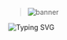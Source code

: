 > ![banner](https://i.imgur.com/eZadmyF.jpg)

 ![Typing SVG](https://readme-typing-svg.herokuapp.com/?lines=FiveM+Developer+🐌;Front+End+Developer+🌖;IM+MAXI!+✨)
